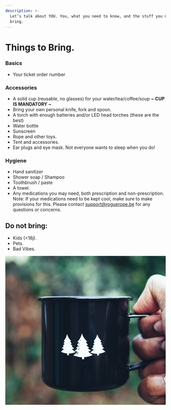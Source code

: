 ```yaml
---
description: >-
  Let’s talk about YOU. You, what you need to know, and the stuff you need to
  bring.
---
```


# Things to Bring.

### Basics

* Your ticket order number 

### Accessories

* A solid cup \(reusable, no glasses\) for your water/tea/coffee/soup **~ CUP IS MANDATORY ~** 
* Bring your own personal knife, fork and spoon.
* A torch with enough batteries and/or LED head torches \(these are the best\) 
* Water bottle 
* Sunscreen
* Rope and other toys.
* Tent and accessories. 
* Ear plugs and eye mask. Not everyone wants to sleep when you do!

### Hygiene

* Hand sanitizer
* Shower soap / Shampoo 
* Toothbrush / paste
* A towel.
* Any medications you may need, both prescription and non-prescription. Note: If your medications need to be kept cool, make sure to make provisions for this. Please contact [support@roguerope.be](mailto:support@roguerope.be) for any questions or concerns.

## Do not bring:

* Kids \(&lt;18j\). 
* Pets.
* Bad Vibes.

![](.gitbook/assets/mug.jpeg)

